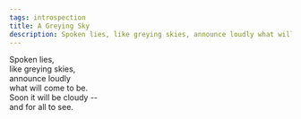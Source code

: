 ```yaml
---
tags: introspection
title: A Greying Sky
description: Spoken lies, like greying skies, announce loudly what will come to be.  
---
```


Spoken lies,  
like greying skies,  
announce loudly  
what will come to be.  
Soon it will be cloudy --  
and for all to see.  
